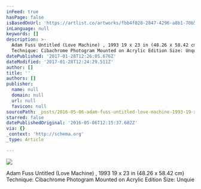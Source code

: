 ```yaml
---
inFeed: true
hasPage: false
isBasedOnUrl: 'https://artlist.co/artworks/fbb4f028-2847-4296-a8b1-70b5d09b4642'
inLanguage: null
keywords: []
description: >-
  Adam Fuss Untitled (Love Machine) , 1993 19 x 23 in (48.26 x 58.42 cm)
  Technique: Cibachrome Photogram Mounted on Acrylic Edition Size: Unquie
datePublished: '2017-01-28T12:26:05.676Z'
dateModified: '2017-01-28T12:24:29.511Z'
author: []
title: ''
authors: []
publisher:
  name: null
  domain: null
  url: null
  favicon: null
sourcePath: _posts/2016-05-06-adam-fuss-untitled-love-machine-1993-19-x-23-in-4826-x.md
starred: false
datePublishedOriginal: '2016-05-06T12:15:37.602Z'
via: {}
_context: 'http://schema.org'
_type: Article

---
```

![](https://www.filepicker.io/api/file/Ma0qGyo7RXeP66jxZLVL)

Adam Fuss Untitled (Love Machine) , 1993 19 x 23 in (48.26 x 58.42 cm) Technique: Cibachrome Photogram Mounted on Acrylic Edition Size: Unquie